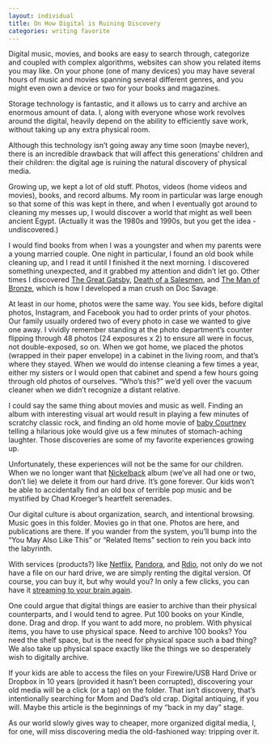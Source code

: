 ```yaml
---
layout: individual
title: On How Digital is Ruining Discovery
categories: writing favorite
---
```


Digital music, movies, and books are easy to search through, categorize and coupled with complex algorithms, websites can show you related items you may like. On your phone (one of many devices) you may have several hours of music and movies spanning several different genres, and you might even own a device or two for your books and magazines.

Storage technology is fantastic, and it allows us to carry and archive an enormous amount of data. I, along with everyone whose work revolves around the digital, heavily depend on the ability to efficiently save work, without taking up any extra physical room. 

Although this technology isn’t going away any time soon (maybe never), there is an incredible drawback that will affect this generations’ children and their children: the digital age is ruining the natural discovery of physical media.

Growing up, we kept a lot of old stuff. Photos, videos (home videos and movies), books, and record albums. My room in particular was large enough so that some of this was kept in there, and when I eventually got around to cleaning my messes up, I would discover a world that might as well been ancient Egypt. (Actually it was the 1980s and 1990s, but you get the idea - undiscovered.)

I would find books from when I was a youngster and when my parents were a young married couple. One night in particular, I found an old book while cleaning up, and I read it until I finished it the next morning. I discovered something unexpected, and it grabbed my attention and didn’t let go. Other times I discovered <a href="http://en.wikipedia.org/wiki/The_Great_Gatsby">The Great Gatsby</a>, <a href="http://en.wikipedia.org/wiki/Death_of_a_Salesman">Death of a Salesmen</a>, and <a href="http://en.wikipedia.org/wiki/Doc_Savage">The Man of Bronze</a>, which is how I developed a man crush on Doc Savage.

At least in our home, photos were the same way. You see kids, before digital photos, Instagram, and Facebook you had to order prints of your photos. Our family usually ordered two of every photo in case we wanted to give one away. I vividly remember standing at the photo department’s counter flipping through 48 photos (24 exposures x 2) to ensure all were in focus, not double-exposed, so on. When we got home, we placed the photos (wrapped in their paper envelope) in a cabinet in the living room, and that’s where they stayed. When we would do intense cleaning a few times a year, either my sisters or I would open that cabinet and spend a few hours going through old photos of ourselves. “Who’s this?” we’d yell over the vacuum cleaner when we didn’t recognize a distant relative. 

I could say the same thing about movies and music as well. Finding an album with interesting visual art would result in playing a few minutes of scratchy classic rock, and finding an old home movie of <a href="http://twitter.com/crushing93" title="The name that my sister and I gave our youngest sibling, referring to her as a baby. Clever, we know. ">baby Courtney</a> telling a hilarious joke would give us a few minutes of stomach-aching laughter. Those discoveries are some of my favorite experiences growing up.

Unfortunately, these experiences will not be the same for our children. When we no longer want that <a href="http://www.youtube.com/watch?feature=player_detailpage&amp;v=BB0DU4DoPP4&amp;noredirect=1#t=01s">Nickelback</a> album (we’ve all had one or two, don’t lie) we delete it from our hard drive. It’s gone forever. Our kids won’t be able to accidentally find an old box of terrible pop music and be mystified by Chad Kroeger’s heartfelt serenades.

Our digital culture is about organization, search, and intentional browsing. Music goes in this folder. Movies go in that one. Photos are here, and publications are there. If you wander from the system, you’ll bump into the “You May Also Like This” or “Related Items” section to rein you back into the labyrinth.

With services (products?) like <a href="http://netflix.com">Netflix</a>, <a href="http://pandora.com">Pandora</a>, and <a href="http://rdio.com">Rdio</a>, not only do we not have a file on our hard drive, we are simply renting the digital version. Of course, you can buy it, but why would you? In only a few clicks, you can have it <a href="http://twitter.com/jasonvanlue/status/205378987344670721">streaming to your brain again</a>.

One could argue that digital things are easier to archive than their physical counterparts, and I would tend to agree. Put 100 books on your Kindle, done. Drag and drop. If you want to add more, no problem. With physical items, you have to use physical space. Need to archive 100 books? You need the shelf space, but is the need for physical space such a bad thing? We also take up physical space exactly like the things we so desperately wish to digitally archive.

If your kids are able to access the files on your Firewire/USB Hard Drive or Dropbox in 10 years (provided it hasn’t been corrupted), discovering your old media will be a click (or a tap) on the folder. That isn’t discovery, that’s intentionally searching for Mom and Dad’s old crap. Digital antiquing, if you will. Maybe this article is the beginnings of my “back in my day” stage.

As our world slowly gives way to cheaper, more organized digital media, I, for one, will miss discovering media the old-fashioned way: tripping over it.